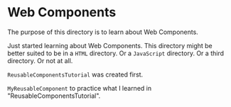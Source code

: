 # Web Components

The purpose of this directory is to learn about Web Components.

Just started learning about Web Components. This directory might be better suited to be in a `HTML` directory. Or a `JavaScript` directory. Or a third directory. Or not at all.

`ReusableComponentsTutorial` was created first.

`MyReusableComponent` to practice what I learned in "ReusableComponentsTutorial".